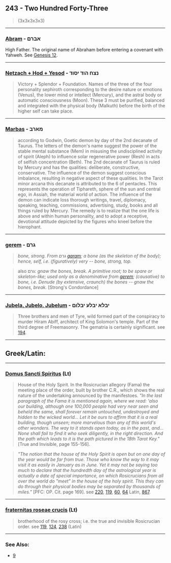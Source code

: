 ## 243 - Two Hundred Forty-Three
> (3x3x3x3x3)

---

### [Abram](/keys/ABRM) - אברם
High Father. The original name of Abraham before entering a covenant with Yahweh. See [Genesis 12](http://biblehub.com/esv/genesis/12.htm).

---

### [Netzach + Hod + Yesod](/keys/NTzCh.HVD.ISVD) - נצח הוד יסוד
> Victory + Splendor + Foundation. Names of the three of the four personality sephiroth corresponding to the desire nature or emotions (Venus), the lower mind or intellect (Mercury), and the astral body or automatic consciousness (Moon). These 3 must be purified, balanced and integrated with the physical body (Malkuth) before the birth of the higher self can take place.

---

### [Marbas](/keys/MARB) - מארב
> according to Godwin, Goetic demon by day of the 2nd decanate of Taurus. The letters of the demon's name suggest the power of the stable mental substance (Mem) in misusing the undisciplined activity of spirit (Aleph) to influence solar regenerative power (Resh) in acts of selfish concentration (Beth). The 2nd decanate of Taurus is ruled by Mercury and has the qualities: deliberate, constructive, conservative. The influence of the demon suggest conscious imbalance, resulting in negative aspect of these qualities. In the Tarot minor arcana this decanate is attributed to the 6 of pentacles. This represents the operation of Tiphareth, sphere of the sun and central ego, in Assiah, the material world of action. The influence of the demon can indicate loss thorough writings, travel, diplomacy, speaking, teaching, commissions, advertising, study, books and all things ruled by Mercury. The remedy is to realize that the one life is above and within human personality, and to adopt a receptive, devotional attitude depicted by the figures who kneel before the hierophant.

---

### [gerem](/keys/GRM) - גרם
> *bone, strong. From גרם [garam](/keys/GRM); a bone (as the skeleton of the body); hence, self, i.e. (figuratively) very -- bone, strong, top.*

> also גרם: *gnaw the bones, break. A primitive root; to be spare or skeleton-like; used only as a denominative from [gerem](/keys/GRM); (causative) to bone, i.e. Denude (by extensive, craunch) the bones -- gnaw the bones, break.*  [Strong's Condordance]

---

### [Jubela, Jubelo, Jubelum](/keys/IBLA.IBLO.IBLVM) - יבלא יבלע יבלום
> Three brothers and men of Tyre, wild formed part of the conspiracy to murder Hiram Abiff, architect of King Solomon's temple. Part of the third degree of Freemasonry. The gematria is certainly significant. see [194](194).

---

## Greek/Latin:

---

### [Domus Sancti Spiritus](/latin?word=Domus+Sancti+Spiritus) (Lt)
> House of the Holy Spirit. In the Rosicrucian allegory (Fama) the meeting place of the order, built by brother C.R., which shows the real nature of the undertaking announced by the manifestoes. *"In the last paragraph of the Fama it is mentioned again, where we read: 'also our building, although one 100,000 people had very near seen and beheld the same, shall forever remain untouched, undestroyed and hidden to the wicked world... Let it be ours to affirm that it is a real building, though unseen; more marvelous than any of this world's other wonders. The way to it stands open today, as in the past, and... None shall fail to find it who seek diligently, in the right direction. And the path which leads to it is the path pictured in the 18th Tarot Key."* [True and Invisible, page 155-156].

> *"The notion that the house of the Holy Spirit is open but on one day of the year would be far from true. Those who know the way to it may visit it as easily in January as in June. Yet it may not be saying too much to declare that the hundredth day of the astrological year is actually a date of special importance, on which Rosicrucians from all over the world do "meet" in the house of the holy spirit. This they can do through their physical bodies may be separated by thousands of miles."* [PFC: OP. Cit. page 169]. see [220](220), [119](119), [60](60), [64](64) Latin, [867](867).

---

### [fraternitas roseae crucis](/latin?word=fraternitas+roseae+crucis) (Lt)
> brotherhood of the rosy cross; i.e. the true and invisible Rosicrucian order. see [119](119), [124](124), [238](238) (Latin)

---

### See Also:

- [9](9)
